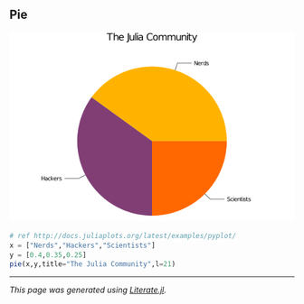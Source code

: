 ## Pie

![pie.png](images/pie.png)

```julia
# ref http://docs.juliaplots.org/latest/examples/pyplot/
x = ["Nerds","Hackers","Scientists"]
y = [0.4,0.35,0.25]
pie(x,y,title="The Julia Community",l=21)
```

---

*This page was generated using [Literate.jl](https://github.com/fredrikekre/Literate.jl).*

